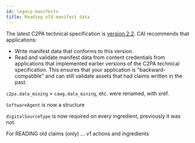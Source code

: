 ```yaml
---
id: legacy-manifests
title: Reading old manifest data
---
```


The latest C2PA technical specification is [version 2.2](https://c2pa.org/specifications/specifications/2.2/specs/C2PA_Specification.html). CAI recommends that applications:
- Write manifest data that conforms to this version.
- Read and validate manifest data from content credentials from applications that implemented earlier versions of the C2PA technical specification.  This ensures that your application is "backward-compatible" and can still validate assets that had claims written in the past.


<div class="review-comment">

`c2pa.data_mining` > `cawg.data_mining`, etc. were renamed, with xref.

`SoftwareAgent` is now a structure

`digitalSourceType` is now required on every ingredient, previously it was not.

For READING old claims (only) … v1 actions and ingredients
</div>
